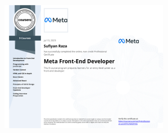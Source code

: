 <img align="center" src="Meta Front-End Developer Professional Certificate.pdf" alt="Meta Front-End Developer Professional Certificate">